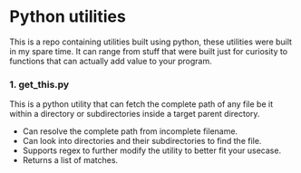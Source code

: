 # Python utilities

This is a repo containing utilities built using python, these utilities were built in my spare time.
It can range from stuff that were built just for curiosity to functions that can actually add value to your program.

### 1. get_this.py
This is a python utility that can fetch the complete path of any file be it within a directory or subdirectories inside a target parent directory.
- Can resolve the complete path from incomplete filename.
- Can look into directories and their subdirectories to find the file.
- Supports regex to further modify the utility to better fit your usecase.
- Returns a list of matches.